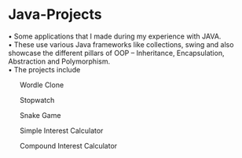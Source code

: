 # Java-Projects
•	Some applications that I made during my experience with JAVA.<br>
•	These use various Java frameworks like collections, swing and also showcase the different pillars of OOP – Inheritance, Encapsulation, Abstraction and Polymorphism.<br>
• The projects include
  <ul>Wordle Clone</ul>
  <ul>Stopwatch</ul>
  <ul>Snake Game</ul>
  <ul>Simple Interest Calculator</ul>
  <ul>Compound Interest Calculator</ul>
